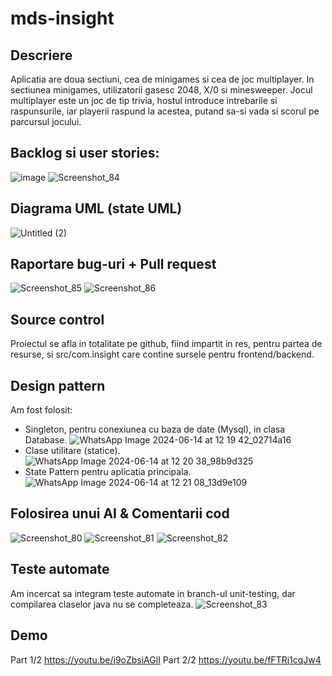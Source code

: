 # mds-insight

## Descriere
Aplicatia are doua sectiuni, cea de minigames si cea de joc multiplayer. In sectiunea minigames, utilizatorii gasesc 2048, X/0 si minesweeper. Jocul multiplayer este un joc de tip trivia, hostul introduce intrebarile si raspunsurile, iar playerii raspund la acestea, putand sa-si vada si scorul pe parcursul jocului.

## Backlog si user stories: 
![image](https://github.com/L-o-rd/mds-insight/assets/116594293/dc5553ac-b81e-4e7e-91d6-9b9e2290e661)
![Screenshot_84](https://github.com/L-o-rd/mds-insight/assets/128260253/8977db24-b538-4c2f-9e64-a9a65efc7b0f)


## Diagrama UML (state UML)
![Untitled (2)](https://github.com/L-o-rd/mds-insight/assets/116594293/e38eb637-d930-4f1f-aac4-1f486afb7ead)

## Raportare bug-uri + Pull request
![Screenshot_85](https://github.com/L-o-rd/mds-insight/assets/128260253/463db350-e144-4df4-b9c4-03ee5954f58f)
![Screenshot_86](https://github.com/L-o-rd/mds-insight/assets/128260253/203a04ee-4cd8-4330-b60b-255c78c5275f)



## Source control
Proiectul se afla in totalitate pe github, fiind impartit in res, pentru partea de resurse, si src/com.insight care contine sursele pentru frontend/backend.

## Design pattern
Am fost folosit:
  * Singleton, pentru conexiunea cu baza de date (Mysql), in clasa Database.
   ![WhatsApp Image 2024-06-14 at 12 19 42_02714a16](https://github.com/L-o-rd/mds-insight/assets/116028853/84081110-da63-4226-9b77-d691dd0f6ce0)
  * Clase utilitare (statice).
   ![WhatsApp Image 2024-06-14 at 12 20 38_98b9d325](https://github.com/L-o-rd/mds-insight/assets/116028853/bf3d713c-af26-40ec-b893-55f169b71426)
  * State Pattern pentru aplicatia principala.
   ![WhatsApp Image 2024-06-14 at 12 21 08_13d9e109](https://github.com/L-o-rd/mds-insight/assets/116028853/63734bd8-eea8-43bb-a873-bf7cec079897)

## Folosirea unui AI & Comentarii cod
![Screenshot_80](https://github.com/L-o-rd/mds-insight/assets/128260253/2b1b27bc-7515-4321-86d8-1102b06bfaa6)
![Screenshot_81](https://github.com/L-o-rd/mds-insight/assets/128260253/4991d426-1428-4672-8fa1-db387b8bdf5f)
![Screenshot_82](https://github.com/L-o-rd/mds-insight/assets/128260253/5872f41f-8185-4285-b7b1-02ab0c013a63)

## Teste automate
Am incercat sa integram teste automate in branch-ul unit-testing, dar compilarea claselor java nu se completeaza.
![Screenshot_83](https://github.com/L-o-rd/mds-insight/assets/128260253/2e263aed-10c9-4e13-974e-9b7af41d0d77)

## Demo

Part 1/2 https://youtu.be/j9oZbsiAGlI
Part 2/2 https://youtu.be/fFTRj1cqJw4

